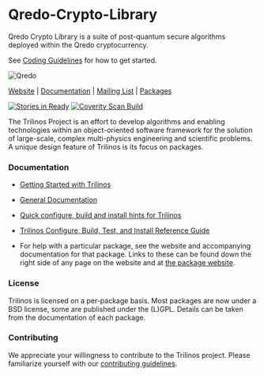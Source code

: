 # Qredo-Crypto-Library
Qredo Crypto Library is a suite of post-quantum secure algorithms deployed within the Qredo cryptocurrency.

See [Coding Guidelines](https://github.com/qredo/Qredo-Crypto-Library/wiki/Coding-Guidelines) for how to get started.


![Qredo](https://drive.google.com/a/qredo.com/file/d/1xgfYBmorbuiU-7F3-jGv4N19SYQACO7Y/view?usp=sharing)

[Website](http://trilinos.org/) |
[Documentation](http://trilinos.org/about/documentation/) |
[Mailing List](https://trilinos.org/mailman/listinfo/trilinos-users) |
[Packages](http://trilinos.org/packages/)

[![Stories in Ready](https://badge.waffle.io/trilinos/Trilinos.png?label=ready&title=Ready)](https://waffle.io/trilinos/Trilinos)
[![Coverity Scan
Build](https://scan.coverity.com/projects/1680/badge.svg)](https://scan.coverity.com/projects/1680)

The Trilinos Project is an effort to develop algorithms and enabling
technologies within an object-oriented software framework for the solution of
large-scale, complex multi-physics engineering and scientific problems. A
unique design feature of Trilinos is its focus on packages.


### Documentation

- [Getting Started with Trilinos](https://trilinos.org/getting-started/) 

- [General Documentation](https://trilinos.org/about/documentation/)

- [Quick configure, build and install hints for Trilinos](https://github.com/trilinos/Trilinos/blob/master/INSTALL.rst)

- [Trilinos Configure, Build, Test, and Install Reference Guide](https://trilinos.org/docs/files/TrilinosBuildReference.html)

- For help with a particular package, see the website and accompanying
  documentation for that package. Links to these can be found down the
  right side of any page on the website and at [the package website](http://trilinos.org/packages/).

### License

Trilinos is licensed on a per-package basis. Most packages are now under a BSD
license, some are published under the (L)GPL. Details can be taken from the
documentation of each package.

### Contributing

We appreciate your willingness to contribute to the Trilinos project.  Please
familiarize yourself with our [contributing
guidelines](https://github.com/trilinos/Trilinos/blob/master/CONTRIBUTING.md).